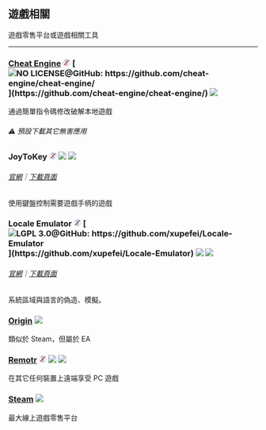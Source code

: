 ## 遊戲相關

遊戲零售平台或遊戲相關工具

---

### [Cheat Engine](http://www.cheatengine.org/) ![](../assets/free.png) [![](../assets/open-source-icon.png "NO LICENSE@GitHub: https://github.com/cheat-engine/cheat-engine/")](https://github.com/cheat-engine/cheat-engine/) ![](../assets/united-states.png)

通過簡單指令碼修改破解本地遊戲

###### ⚠️ 預設下載其它無害應用

### JoyToKey ![](../assets/free.png) ![](../assets/united-states.png) ![](../assets/usb.png)

###### [官網](http://joytokey.net/en/)｜[下載頁面](http://joytokey.net/en/download)

使用鍵盤控制需要遊戲手柄的遊戲

### Locale Emulator ![](../assets/free.png) [![](../assets/open-source-icon.png "LGPL 3.0@GitHub: https://github.com/xupefei/Locale-Emulator")](https://github.com/xupefei/Locale-Emulator) ![](../assets/earth-globe.png) ![](../assets/usb.png)

###### [官網](http://pooi.moe/Locale-Emulator/)｜[下載頁面](https://github.com/xupefei/Locale-Emulator/releases)

系統區域與語言的偽造、模擬。

### [Origin](https://www.origin.com/en-in/store/) ![](../assets/earth-globe.png)

類似於 Steam，但屬於 EA

### [Remotr](http://remotrapp.com/) ![](../assets/free.png) ![](../assets/united-states.png) ![](../assets/multi_platform.png)

在其它任何裝置上遠端享受 PC 遊戲

### [Steam](http://store.steampowered.com/) ![](../assets/earth-globe.png)

最大線上遊戲零售平台
